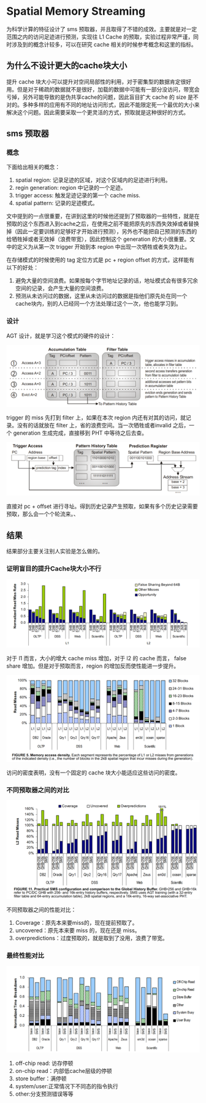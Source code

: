 # Spatial Memory Streaming

为科学计算的特征设计了 sms 预取器，并且取得了不错的成效。主要就是对一定范围之内的访问足迹进行预测，实现往 L1 Cache 的预取，实验过程非常严谨，同时涉及到的概念计较多，可以在研究 cache 相关的时候参考概念和这里的指标。

## 为什么不设计更大的cache块大小

提升 cache 块大小可以提升对空间局部性的利用，对于密集型的数据肯定很好用。但是对于稀疏的数据就不是很好，加载的数据中可能有一部分没访问，带宽会亏掉，另外可能导致的是伪共享cache的问题，因此盲目扩大 cache 的 size 是不对的。多种多样的应用有不同的地址访问形式，因此不能限定死一个最优的大小来解决这个问题。因此需要采取一个更灵活的方式，预取就是这种很好的方式。

## sms 预取器

### 概念

下面给出相关的概念：

1. spatial region: 记录足迹的区域，对这个区域内的足迹进行利用。
2. regin generation: region 中记录的一个足迹。
3. trigger access: 触发足迹记录的第一个 cache miss.
4. spatial pattern: 记录的足迹模式。

文中提到的一点很重要，在讲到这里的时候他还提到了预取器的一些特性，就是在预取的这个东西进入到cache之后，在使用之前不能把原先的东西失效掉或者替换掉（因此一定要训练的足够好才开始进行预测），另外也不能把自己预测的东西的给牺牲掉或者无效掉（浪费带宽），因此控制这个 generation 的大小很重要。文中的定义为从第一次 trigger 开始到本 region 中出现一次牺牲或者失效为止。

在存储模式的时候使用的 tag 定位方式是 pc + region offset 的方式，这样能有以下的好处：

1. 避免大量的空间浪费。如果按每个字节地址记录的话，地址模式会有很多冗余空间的记录，会产生大量的空间浪费。
2. 预测从未访问过的数据，这里从未访问过的数据是指他们原先处在同一个cache块内，别的人已经同一个方法处理过这个一次，他也能学习到。

### 设计

AGT 设计，就是学习这个模式的硬件的设计：

![agt](./images/sms/agt.png)

trigger 的 miss 先打到 filter 上，如果在本次 region 内还有对其的访问，就记录。没有的话就放在 filter 上，省的浪费空间。当一次牺牲或者invalid 之后，一个 generation 生成完成，直接移到 PHT 中等待之后去查。

![pht](./images/sms/pht.png)

直接对 pc + offset 进行寻址。得到历史记录产生预取，如果有多个历史记录需要预取，那么会一个个轮流来。、

## 结果

结果部分主要关注别人实验是怎么做的。

### 证明盲目的提升Cache块大小不行

![big cache block](./images/sms/bigcacheblock.png)

对于 l1 而言，大小的增大 cache miss 增加，对于 l2 的 cache 而言， false share 增加。但是对于预取而言，region 的增加反而使性能进一步提升。

![density](./images/sms/access_density.png)

访问的密度表明，没有一个固定的 cache 块大小能适应这些访问的密度。

### 不同预取器之间的对比

![compare](./images/sms/compare.png)

不同预取器之间的性能对比：

1. Coverage：原先本来要miss的，现在提前预取了。
2. uncovered：原先本来要 miss 的，现在还是 miss。
3. overpredictions：过度预取的，就是取到了没用，浪费了带宽。

### 最终性能对比

![last perf](./images/sms/last_perf.png)

1. off-chip read: 访存停顿
2. on-chip read：内部低cache层级的停顿
3. store buffer：满停顿
4. system/user:正常情况下不同态的指令执行
5. other:分支预测错误等等